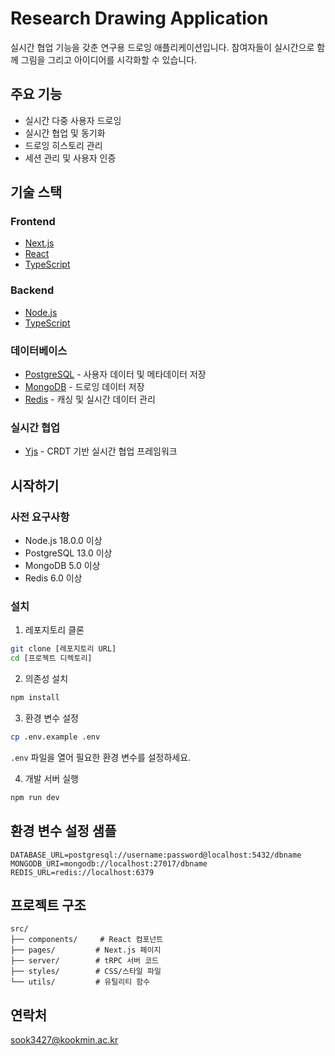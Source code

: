 # Research Drawing Application

실시간 협업 기능을 갖춘 연구용 드로잉 애플리케이션입니다. 참여자들이 실시간으로 함께 그림을 그리고 아이디어를 시각화할 수 있습니다.

## 주요 기능

- 실시간 다중 사용자 드로잉
- 실시간 협업 및 동기화
- 드로잉 히스토리 관리
- 세션 관리 및 사용자 인증

## 기술 스택

### Frontend
- [Next.js](https://nextjs.org/)
- [React](https://reactjs.org/)
- [TypeScript](https://www.typescriptlang.org/)

### Backend
- [Node.js](https://nodejs.org/)
- [TypeScript](https://www.typescriptlang.org/)

### 데이터베이스
- [PostgreSQL](https://www.postgresql.org/) - 사용자 데이터 및 메타데이터 저장
- [MongoDB](https://www.mongodb.com/) - 드로잉 데이터 저장
- [Redis](https://redis.io/) - 캐싱 및 실시간 데이터 관리

### 실시간 협업
- [Yjs](https://yjs.dev/) - CRDT 기반 실시간 협업 프레임워크

## 시작하기

### 사전 요구사항

- Node.js 18.0.0 이상
- PostgreSQL 13.0 이상
- MongoDB 5.0 이상
- Redis 6.0 이상

### 설치

1. 레포지토리 클론
```bash
git clone [레포지토리 URL]
cd [프로젝트 디렉토리]
```

2. 의존성 설치
```bash
npm install
```

3. 환경 변수 설정
```bash
cp .env.example .env
```
`.env` 파일을 열어 필요한 환경 변수를 설정하세요.


4. 개발 서버 실행
```bash
npm run dev
```

## 환경 변수 설정 샘플

```env
DATABASE_URL=postgresql://username:password@localhost:5432/dbname
MONGODB_URI=mongodb://localhost:27017/dbname
REDIS_URL=redis://localhost:6379
```

## 프로젝트 구조

```
src/
├── components/     # React 컴포넌트
├── pages/         # Next.js 페이지
├── server/        # tRPC 서버 코드
├── styles/        # CSS/스타일 파일
└── utils/         # 유틸리티 함수
```


## 연락처

sook3427@kookmin.ac.kr

